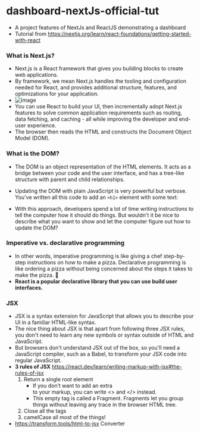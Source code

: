 # dashboard-nextJs-official-tut
- A project features of NextJs and ReactJS demonstrating a dashboard
- Tutorial from https://nextjs.org/learn/react-foundations/getting-started-with-react

### What is Next.js?
- Next.js is a React framework that gives you building blocks to create web applications.
- By framework, we mean Next.js handles the tooling and configuration needed for React, and provides additional structure, features, and optimizations for your application.
- ![image](https://github.com/user-attachments/assets/a2a31ba3-8c52-4182-b6f3-779161ebb7ec)
- You can use React to build your UI, then incrementally adopt Next.js features to solve common application requirements such as routing, data fetching, and caching - all while improving the developer and end-user experience.
- The browser then reads the HTML and constructs the Document Object Model (DOM).

### What is the DOM?
- The DOM is an object representation of the HTML elements. It acts as a bridge between your code and the user interface, and has a tree-like structure with parent and child relationships.

- Updating the DOM with plain JavaScript is very powerful but verbose. You've written all this code to add an ```<h1>``` element with some text:
- With this approach, developers spend a lot of time writing instructions to tell the computer how it should do things. But wouldn't it be nice to describe what you want to show and let the computer figure out how to update the DOM?

### Imperative vs. declarative programming
- In other words, imperative programming is like giving a chef step-by-step instructions on how to make a pizza. Declarative programming is like ordering a pizza without being concerned about the steps it takes to make the pizza. 🍕
- <b> React is a popular declarative library that you can use build user interfaces. </b>

### JSX
- JSX is a syntax extension for JavaScript that allows you to describe your UI in a familiar HTML-like syntax. 
- The nice thing about JSX is that apart from following three JSX rules, you don't need to learn any new symbols or syntax outside of HTML and JavaScript.
- But browsers don't understand JSX out of the box, so you'll need a JavaScript compiler, such as a Babel, to transform your JSX code into regular JavaScript.
- <b>3 rules of JSX</b> https://react.dev/learn/writing-markup-with-jsx#the-rules-of-jsx
    1. Return a single root element 
        - If you don’t want to add an extra <div> to your markup, you can write <> and </> instead. 
        - This empty tag is called a Fragment. Fragments let you group things without leaving any trace in the browser HTML tree.
    2. Close all the tags 
    3. camelCase all most of the things! 
- https://transform.tools/html-to-jsx Converter